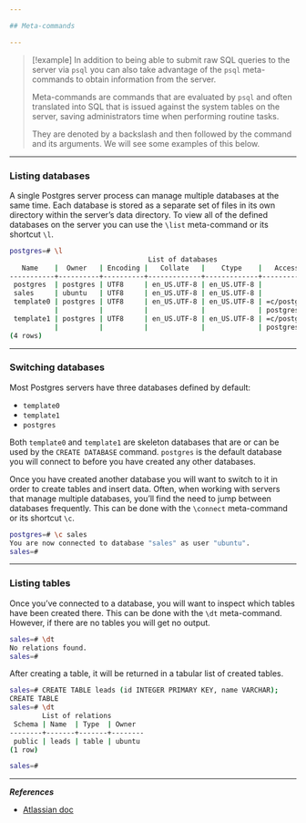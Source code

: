 ```yaml
---

## Meta-commands

---
```

> [!example]
> In addition to being able to submit raw SQL queries to the server via `psql` you can also take advantage of the `psql` meta-commands to obtain information from the server.
>
> Meta-commands are commands that are evaluated by `psql` and often translated into SQL that is issued against the system tables on the server, saving administrators time when performing routine tasks.
>
> They are denoted by a backslash and then followed by the command and its arguments. We will see some examples of this below.

---

### Listing databases


A single Postgres server process can manage multiple databases at the same time. Each database is stored as a separate set of files in its own directory within the server’s data directory. To view all of the defined databases on the server you can use the `\list` meta-command or its shortcut `\l`.

```bash
postgres=# \l
                                  List of databases
   Name    |  Owner   | Encoding |   Collate   |    Ctype    |   Access privileges
-----------+----------+----------+-------------+-------------+-----------------------
 postgres  | postgres | UTF8     | en_US.UTF-8 | en_US.UTF-8 |
 sales     | ubuntu   | UTF8     | en_US.UTF-8 | en_US.UTF-8 |
 template0 | postgres | UTF8     | en_US.UTF-8 | en_US.UTF-8 | =c/postgres          +
           |          |          |             |             | postgres=CTc/postgres
 template1 | postgres | UTF8     | en_US.UTF-8 | en_US.UTF-8 | =c/postgres          +
           |          |          |             |             | postgres=CTc/postgres
(4 rows)
```

---

### Switching databases

Most Postgres servers have three databases defined by default:
- `template0`
- `template1`
- `postgres`

Both `template0` and `template1` are skeleton databases that are or can be used by the `CREATE DATABASE` command.
`postgres` is the default database you will connect to before you have created any other databases.

Once you have created another database you will want to switch to it in order to create tables and insert data. Often, when working with servers that manage multiple databases, you’ll find the need to jump between databases frequently. This can be done with the `\connect` meta-command or its shortcut `\c`.

```bash
postgres=# \c sales
You are now connected to database "sales" as user "ubuntu".
sales=#
```


---

### Listing tables

Once you’ve connected to a database, you will want to inspect which tables have been created there. This can be done with the `\dt` meta-command. However, if there are no tables you will get no output.

```bash
sales=# \dt
No relations found.
sales=#
```

After creating a table, it will be returned in a tabular list of created tables.

```bash
sales=# CREATE TABLE leads (id INTEGER PRIMARY KEY, name VARCHAR);
CREATE TABLE
sales=# \dt
        List of relations
 Schema | Name  | Type  | Owner
--------+-------+-------+--------
 public | leads | table | ubuntu
(1 row)

sales=#
```

---

***References***
- [Atlassian doc](https://www.atlassian.com/data/admin/how-to-list-databases-and-tables-in-postgresql-using-psql?utm_source=gdn&utm_medium=paid-display&campaign=21252494340&adgroup=&device=c&devicemodel=&placement=&aceid=&creative=&adtype=&gclid=Cj0KCQjwzby1BhCQARIsAJ_0t5NUcKeGJZv3u3UbCdz1zs8UMIpxprbAeXAu35kgOAxOU1BYX0yXtY0aAtvxEALw_wcB&country=&network=x&targetid=&gad_source=1)